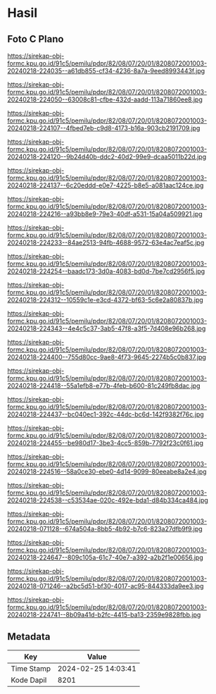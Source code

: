 # Hasil

## Foto C Plano

https://sirekap-obj-formc.kpu.go.id/91c5/pemilu/pdpr/82/08/07/20/01/8208072001003-20240218-224035--a61db855-cf34-4236-8a7a-9eed8993443f.jpg

https://sirekap-obj-formc.kpu.go.id/91c5/pemilu/pdpr/82/08/07/20/01/8208072001003-20240218-224050--63008c81-cfbe-432d-aadd-113a71860ee8.jpg

https://sirekap-obj-formc.kpu.go.id/91c5/pemilu/pdpr/82/08/07/20/01/8208072001003-20240218-224107--4fbed7eb-c9d8-4173-b16a-903cb2191709.jpg

https://sirekap-obj-formc.kpu.go.id/91c5/pemilu/pdpr/82/08/07/20/01/8208072001003-20240218-224120--9b24d40b-ddc2-40d2-99e9-dcaa5011b22d.jpg

https://sirekap-obj-formc.kpu.go.id/91c5/pemilu/pdpr/82/08/07/20/01/8208072001003-20240218-224137--6c20eddd-e0e7-4225-b8e5-a081aac124ce.jpg

https://sirekap-obj-formc.kpu.go.id/91c5/pemilu/pdpr/82/08/07/20/01/8208072001003-20240218-224216--a93bb8e9-79e3-40df-a531-15a04a509921.jpg

https://sirekap-obj-formc.kpu.go.id/91c5/pemilu/pdpr/82/08/07/20/01/8208072001003-20240218-224233--84ae2513-94fb-4688-9572-63e4ac7eaf5c.jpg

https://sirekap-obj-formc.kpu.go.id/91c5/pemilu/pdpr/82/08/07/20/01/8208072001003-20240218-224254--baadc173-3d0a-4083-bd0d-7be7cd2956f5.jpg

https://sirekap-obj-formc.kpu.go.id/91c5/pemilu/pdpr/82/08/07/20/01/8208072001003-20240218-224312--10559c1e-e3cd-4372-bf63-5c6e2a80837b.jpg

https://sirekap-obj-formc.kpu.go.id/91c5/pemilu/pdpr/82/08/07/20/01/8208072001003-20240218-224343--4e4c5c37-3ab5-47f8-a3f5-7d408e96b268.jpg

https://sirekap-obj-formc.kpu.go.id/91c5/pemilu/pdpr/82/08/07/20/01/8208072001003-20240218-224400--755d80cc-9ae8-4f73-9645-2274b5c0b837.jpg

https://sirekap-obj-formc.kpu.go.id/91c5/pemilu/pdpr/82/08/07/20/01/8208072001003-20240218-224418--55a1efb8-e77b-4feb-b600-81c249fb8dac.jpg

https://sirekap-obj-formc.kpu.go.id/91c5/pemilu/pdpr/82/08/07/20/01/8208072001003-20240218-224437--bc040ec1-392c-44dc-bc6d-142f9382f76c.jpg

https://sirekap-obj-formc.kpu.go.id/91c5/pemilu/pdpr/82/08/07/20/01/8208072001003-20240218-224455--be980d17-3be3-4cc5-859b-7792f23c0f61.jpg

https://sirekap-obj-formc.kpu.go.id/91c5/pemilu/pdpr/82/08/07/20/01/8208072001003-20240218-224516--58a0ce30-ebe0-4d14-9099-80eeabe8a2e4.jpg

https://sirekap-obj-formc.kpu.go.id/91c5/pemilu/pdpr/82/08/07/20/01/8208072001003-20240218-224538--c53534ae-020c-492e-bda1-d84b334ca484.jpg

https://sirekap-obj-formc.kpu.go.id/91c5/pemilu/pdpr/82/08/07/20/01/8208072001003-20240218-071128--674a504a-8bb5-4b92-b7c6-823a27dfb9f9.jpg

https://sirekap-obj-formc.kpu.go.id/91c5/pemilu/pdpr/82/08/07/20/01/8208072001003-20240218-224647--809c105a-61c7-40e7-a392-a2b2f1e00656.jpg

https://sirekap-obj-formc.kpu.go.id/91c5/pemilu/pdpr/82/08/07/20/01/8208072001003-20240218-071246--a2bc5d51-bf30-4017-ac95-844333da9ee3.jpg

https://sirekap-obj-formc.kpu.go.id/91c5/pemilu/pdpr/82/08/07/20/01/8208072001003-20240218-224741--8b09a41d-b2fc-4415-ba13-2359e9828fbb.jpg


## Metadata

| Key        | Value               |
| ---------- | ------------------- |
| Time Stamp | 2024-02-25 14:03:41 |
| Kode Dapil | 8201                |



